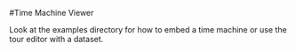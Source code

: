 #Time Machine Viewer

Look at the examples directory for how to embed a time machine or use the tour editor with a dataset.

